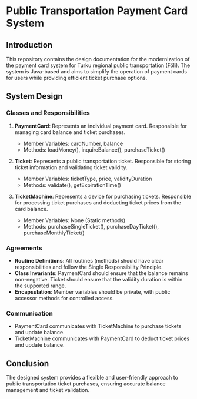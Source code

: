 # Public Transportation Payment Card System

## Introduction
This repository contains the design documentation for the modernization of the payment card system for Turku regional public transportation (Föli). The system is Java-based and aims to simplify the operation of payment cards for users while providing efficient ticket purchase options.

## System Design

### Classes and Responsibilities
1. **PaymentCard**: Represents an individual payment card. Responsible for managing card balance and ticket purchases.
   - Member Variables: cardNumber, balance
   - Methods: loadMoney(), inquireBalance(), purchaseTicket()

2. **Ticket**: Represents a public transportation ticket. Responsible for storing ticket information and validating ticket validity.
   - Member Variables: ticketType, price, validityDuration
   - Methods: validate(), getExpirationTime()

3. **TicketMachine**: Represents a device for purchasing tickets. Responsible for processing ticket purchases and deducting ticket prices from the card balance.
   - Member Variables: None (Static methods)
   - Methods: purchaseSingleTicket(), purchaseDayTicket(), purchaseMonthlyTicket()

### Agreements
- **Routine Definitions**: All routines (methods) should have clear responsibilities and follow the Single Responsibility Principle.
- **Class Invariants**: PaymentCard should ensure that the balance remains non-negative. Ticket should ensure that the validity duration is within the supported range.
- **Encapsulation**: Member variables should be private, with public accessor methods for controlled access.

### Communication
- PaymentCard communicates with TicketMachine to purchase tickets and update balance.
- TicketMachine communicates with PaymentCard to deduct ticket prices and update balance.

## Conclusion
The designed system provides a flexible and user-friendly approach to public transportation ticket purchases, ensuring accurate balance management and ticket validation.
